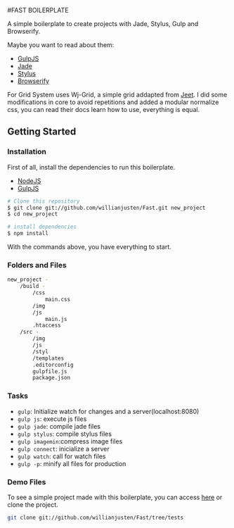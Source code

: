 #FAST BOILERPLATE

A simple boilerplate to create projects with Jade, Stylus, Gulp and Browserify.

Maybe you want to read about them:
- [GulpJS](http://gulpjs.com/)
- [Jade](http://jade-lang.com/)
- [Stylus](http://learnboost.github.io/stylus/)
- [Browserify](http://browserify.org/)

For Grid System uses Wj-Grid, a simple grid addapted from [Jeet](http://jeet.gs/). I did some modifications in core to avoid repetitions and added a modular normalize css, you can read their docs learn how to use, everything is equal.

## Getting Started

### Installation

First of all, install the dependencies to run this boilerplate.

- [NodeJS](http://nodejs.org/)
- [GulpJS](http://gulpjs.com/)


```sh
# Clone this repository
$ git clone git://github.com/willianjusten/Fast.git new_project
$ cd new_project

# install dependencies
$ npm install
```

With the commands above, you have everything to start.

### Folders and Files

```sh
new_project -
	/build -
		/css
			main.css
		/img
		/js
			main.js
		.htaccess
	/src -
		/img
		/js
		/styl
		/templates
		.editorconfig
		gulpfile.js
		package.json
```

### Tasks

- `gulp`: Initialize watch for changes and a server(localhost:8080)
- `gulp js`: execute js files
- `gulp jade`: compile jade files
- `gulp stylus`: compile stylus files
- `gulp imagemin`:compress image files
- `gulp connect`: inicialize a server
- `gulp watch`: call for watch files
- `gulp -p`: minify all files for production

### Demo Files

To see a simple project made with this boilerplate, you can access [here](https://github.com/willianjusten/Fast/tree/tests) or clone the project.

```sh
git clone git://github.com/willianjusten/Fast/tree/tests
```




